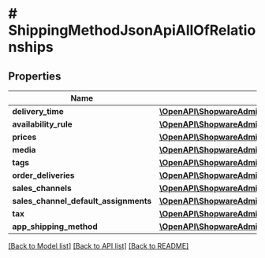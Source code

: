 # # ShippingMethodJsonApiAllOfRelationships

## Properties

Name | Type | Description | Notes
------------ | ------------- | ------------- | -------------
**delivery_time** | [**\OpenAPI\ShopwareAdminApiClient\Model\ShippingMethodJsonApiAllOfRelationshipsDeliveryTime**](ShippingMethodJsonApiAllOfRelationshipsDeliveryTime.md) |  | [optional]
**availability_rule** | [**\OpenAPI\ShopwareAdminApiClient\Model\ShippingMethodJsonApiAllOfRelationshipsAvailabilityRule**](ShippingMethodJsonApiAllOfRelationshipsAvailabilityRule.md) |  | [optional]
**prices** | [**\OpenAPI\ShopwareAdminApiClient\Model\ShippingMethodJsonApiAllOfRelationshipsPrices**](ShippingMethodJsonApiAllOfRelationshipsPrices.md) |  | [optional]
**media** | [**\OpenAPI\ShopwareAdminApiClient\Model\ShippingMethodJsonApiAllOfRelationshipsMedia**](ShippingMethodJsonApiAllOfRelationshipsMedia.md) |  | [optional]
**tags** | [**\OpenAPI\ShopwareAdminApiClient\Model\ShippingMethodJsonApiAllOfRelationshipsTags**](ShippingMethodJsonApiAllOfRelationshipsTags.md) |  | [optional]
**order_deliveries** | [**\OpenAPI\ShopwareAdminApiClient\Model\ShippingMethodJsonApiAllOfRelationshipsOrderDeliveries**](ShippingMethodJsonApiAllOfRelationshipsOrderDeliveries.md) |  | [optional]
**sales_channels** | [**\OpenAPI\ShopwareAdminApiClient\Model\ShippingMethodJsonApiAllOfRelationshipsSalesChannels**](ShippingMethodJsonApiAllOfRelationshipsSalesChannels.md) |  | [optional]
**sales_channel_default_assignments** | [**\OpenAPI\ShopwareAdminApiClient\Model\ShippingMethodJsonApiAllOfRelationshipsSalesChannelDefaultAssignments**](ShippingMethodJsonApiAllOfRelationshipsSalesChannelDefaultAssignments.md) |  | [optional]
**tax** | [**\OpenAPI\ShopwareAdminApiClient\Model\ShippingMethodJsonApiAllOfRelationshipsTax**](ShippingMethodJsonApiAllOfRelationshipsTax.md) |  | [optional]
**app_shipping_method** | [**\OpenAPI\ShopwareAdminApiClient\Model\ShippingMethodJsonApiAllOfRelationshipsAppShippingMethod**](ShippingMethodJsonApiAllOfRelationshipsAppShippingMethod.md) |  | [optional]

[[Back to Model list]](../../README.md#models) [[Back to API list]](../../README.md#endpoints) [[Back to README]](../../README.md)
